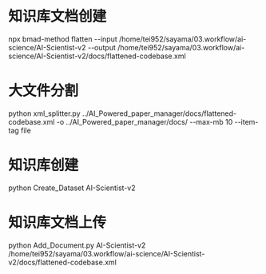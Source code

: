 # 知识库文档创建
npx bmad-method flatten --input /home/tei952/sayama/03.workflow/ai-science/AI-Scientist-v2 --output /home/tei952/sayama/03.workflow/ai-science/AI-Scientist-v2/docs/flattened-codebase.xml

# 大文件分割
python xml_splitter.py ../AI_Powered_paper_manager/docs/flattened-codebase.xml -o ../AI_Powered_paper_manager/docs/ --max-mb 10 --item-tag file

# 知识库创建
python Create_Dataset AI-Scientist-v2

# 知识库文档上传
python Add_Document.py AI-Scientist-v2 /home/tei952/sayama/03.workflow/ai-science/AI-Scientist-v2/docs/flattened-codebase.xml

